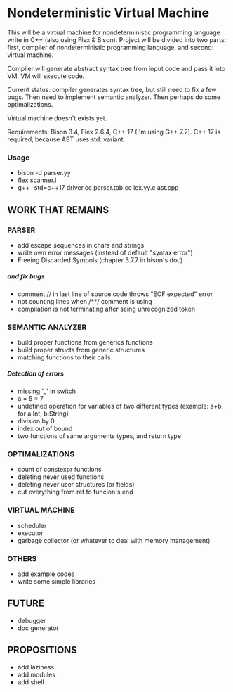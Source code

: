 # Nondeterministic Virtual Machine

This will be a virtual machine for nondeterministic programming language write in C++ (also using Flex & Bison). Project will be divided into two parts: first, compiler of nondeterministic programming language, and second: virtual machine.

Compiler will generate abstract syntax tree from input code and pass it into VM. VM will execute code.

Current status: compiler generates syntax tree, but still need to fix a few bugs. Then need to implement semantic analyzer. Then perhaps do some optimalizations.

Virtual machine doesn't exists yet.

Requirements: Bison 3.4, Flex 2.6.4, C++ 17 (I'm using G++ 7.2). C++ 17 is required, because AST uses std::variant.

### Usage

- bison -d parser.yy
- flex scanner.l
- g++ -std=c++17 driver.cc parser.tab.cc lex.yy.c ast.cpp

## WORK THAT REMAINS

### PARSER

- add escape sequences in chars and strings
- write own error messages (instead of default "syntax error")
- Freeing Discarded Symbols (chapter 3.7.7 in bison's doc)

##### and fix bugs

- comment // in last line of source code throws "EOF expected" error
- not counting lines when /**/ comment is using
- compilation is not terminating after seing unrecognized token

### SEMANTIC ANALYZER

- build proper functions from generics functions
- build proper structs from generic structures
- matching functions to their calls

##### Detection of errors

- missing '_' in switch
- a = 5 = 7
- undefined operation for variables of two different types (example: a+b, for a:Int, b:String)
- division by 0
- index out of bound
- two functions of same arguments types, and return type

### OPTIMALIZATIONS

- count of constexpr functions
- deleting never used functions
- deleting never user structures (or fields)
- cut everything from ret to funcion's end

### VIRTUAL MACHINE

- scheduler
- executor
- garbage collector (or whatever to deal with memory management)

### OTHERS

- add example codes
- write some simple libraries

## FUTURE

- debugger
- doc generator

## PROPOSITIONS

- add laziness
- add modules
- add shell